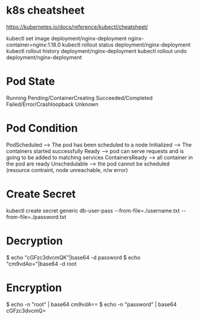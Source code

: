 # k8s cheatsheet
https://kubernetes.io/docs/reference/kubectl/cheatsheet/

kubectl set image deployment/nginx-deployment nginx-container=nginx:1.18.0
kubectl rollout status deployment/nginx-deployment
kubectl rollout history deployment/nginx-deployment
kubectl rollout undo deployment/nginx-deployment   

# Pod State
Running
Pending/ContainerCreating
Succeeded/Completed
Failed/Error/Crashloopback
Unknown

# Pod Condition
PodScheduled    --> The pod has been scheduled to a node
Initialized     --> The containers started successfully
Ready           --> pod can serve requests and is going to be added to matching services
ContainersReady --> all container in the pod are ready
Unschedulable   --> the pod cannot be scheduled (resource contraint, node unreachable, n/w error)

# Create Secret
kubectl create secret generic db-user-pass --from-file=./username.txt --from-file=./password.txt 

# Decryption
$ echo "cGFzc3dvcmQK"|base64 -d
password
$ echo "cm9vdAo="|base64 -d
root

# Encryption
$ echo -n "root" | base64
cm9vdA==
$ echo -n "password" | base64
cGFzc3dvcmQ=
